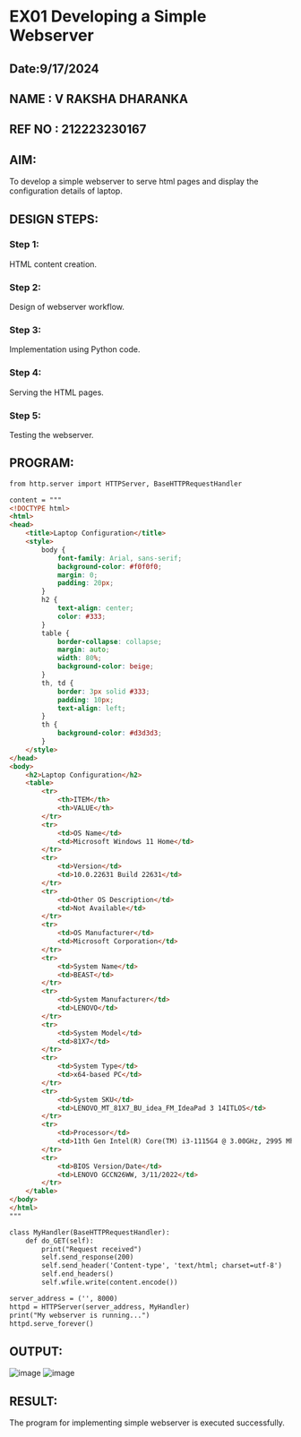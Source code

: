 # EX01 Developing a Simple Webserver
## Date:9/17/2024
## NAME   : V RAKSHA DHARANKA
## REF NO : 212223230167

## AIM:
To develop a simple webserver to serve html pages and display the configuration details of laptop.

## DESIGN STEPS:
### Step 1: 
HTML content creation.

### Step 2:
Design of webserver workflow.

### Step 3:
Implementation using Python code.

### Step 4:
Serving the HTML pages.

### Step 5:
Testing the webserver.

## PROGRAM:
```html
from http.server import HTTPServer, BaseHTTPRequestHandler

content = """
<!DOCTYPE html>
<html>
<head>
    <title>Laptop Configuration</title>
    <style>
        body {
            font-family: Arial, sans-serif;
            background-color: #f0f0f0;
            margin: 0;
            padding: 20px;
        }
        h2 {
            text-align: center;
            color: #333;
        }
        table {
            border-collapse: collapse;
            margin: auto;
            width: 80%;
            background-color: beige;
        }
        th, td {
            border: 3px solid #333;
            padding: 10px;
            text-align: left;
        }
        th {
            background-color: #d3d3d3;
        }
    </style>
</head>
<body>
    <h2>Laptop Configuration</h2>
    <table>
        <tr>
            <th>ITEM</th>
            <th>VALUE</th>
        </tr>
        <tr>
            <td>OS Name</td>
            <td>Microsoft Windows 11 Home</td>
        </tr>
        <tr>
            <td>Version</td>
            <td>10.0.22631 Build 22631</td>
        </tr>
        <tr>
            <td>Other OS Description</td>
            <td>Not Available</td>
        </tr>
        <tr>
            <td>OS Manufacturer</td>
            <td>Microsoft Corporation</td>
        </tr>
        <tr>
            <td>System Name</td>
            <td>BEAST</td>
        </tr>
        <tr>
            <td>System Manufacturer</td>
            <td>LENOVO</td>
        </tr>
        <tr>
            <td>System Model</td>
            <td>81X7</td>
        </tr>
        <tr>
            <td>System Type</td>
            <td>x64-based PC</td>
        </tr>
        <tr>
            <td>System SKU</td>
            <td>LENOVO_MT_81X7_BU_idea_FM_IdeaPad 3 14ITLOS</td>
        </tr>
        <tr>
            <td>Processor</td>
            <td>11th Gen Intel(R) Core(TM) i3-1115G4 @ 3.00GHz, 2995 Mhz, 2 CoA</td>
        </tr>
        <tr>
            <td>BIOS Version/Date</td>
            <td>LENOVO GCCN26WW, 3/11/2022</td>
        </tr>
    </table>
</body>
</html>
"""

class MyHandler(BaseHTTPRequestHandler):
    def do_GET(self):
        print("Request received")
        self.send_response(200)
        self.send_header('Content-type', 'text/html; charset=utf-8')
        self.end_headers()
        self.wfile.write(content.encode())

server_address = ('', 8000)
httpd = HTTPServer(server_address, MyHandler)
print("My webserver is running...")
httpd.serve_forever()


```
## OUTPUT:
![image](https://github.com/user-attachments/assets/248b36e4-80aa-4a29-a376-2150b06453d4)
![image](https://github.com/user-attachments/assets/ca539201-6ea4-4ef4-a0b0-0fde1a0d03d4)


## RESULT:
The program for implementing simple webserver is executed successfully.
